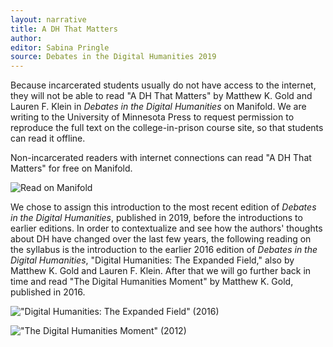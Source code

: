 ```yaml
---
layout: narrative
title: A DH That Matters
author:
editor: Sabina Pringle
source: Debates in the Digital Humanities 2019
---
```


Because incarcerated students usually do not have access to the internet, they will not be able to read "A DH That Matters" by Matthew K. Gold and Lauren F. Klein in *Debates in the Digital Humanities* on Manifold. We are writing to the University of Minnesota Press to request permission to reproduce the full text on the college-in-prison course site, so that students can read it offline.

Non-incarcerated readers with internet connections can read "A DH That Matters" for free on Manifold.

![Read on Manifold](https://dhdebates.gc.cuny.edu/read/untitled-f2acf72c-a469-49d8-be35-67f9ac1e3a60/section/0cd11777-7d1b-4f2c-8fdf-4704e827c2c2#intro)   

We chose to assign this introduction to the most recent edition of *Debates in the Digital Humanities*, published in 2019, before the introductions to earlier editions. In order to contextualize and see how the authors' thoughts about DH have changed over the last few years, the following reading on the syllabus is the introduction to the earlier 2016 edition of *Debates in the Digital Humanities*, "Digital Humanities: The Expanded Field," also by Matthew K. Gold and Lauren F. Klein. After that we will go further back in time and read "The Digital Humanities Moment" by Matthew K. Gold, published in 2016.

!["Digital Humanities: The Expanded Field" (2016)](https://dhdebates.gc.cuny.edu/read/untitled/section/14b686b2-bdda-417f-b603-96ae8fbbfd0f#intro)

!["The Digital Humanities Moment" (2012)](https://dhdebates.gc.cuny.edu/read/untitled-88c11800-9446-469b-a3be-3fdb36bfbd1e/section/fcd2121c-0507-441b-8a01-dc35b8baeec6#intro)
